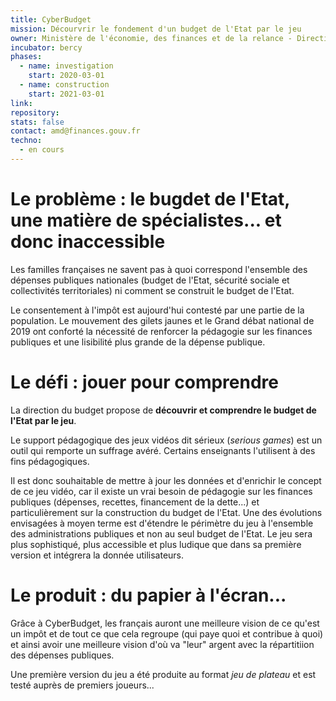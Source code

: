 ```yaml
---
title: CyberBudget
mission: Décourvrir le fondement d'un budget de l'Etat par le jeu
owner: Ministère de l'économie, des finances et de la relance - Direction du budget (DB)
incubator: bercy
phases:
  - name: investigation
    start: 2020-03-01
  - name: construction
    start: 2021-03-01
link: 
repository: 
stats: false
contact: amd@finances.gouv.fr
techno:
  - en cours
---
```


# Le problème : le bugdet de l'Etat, une matière de spécialistes... et donc inaccessible

Les familles françaises ne savent pas à quoi correspond l'ensemble des dépenses publiques nationales
(budget de l'Etat, sécurité sociale et collectivités territoriales) ni comment se construit le budget de l'Etat.

Le consentement à l'impôt est aujourd'hui contesté par une partie de la population. Le mouvement des gilets jaunes et
le Grand débat national de 2019 ont conforté la nécessité de renforcer la pédagogie sur les finances publiques
et une lisibilité plus grande de la dépense publique.


# Le défi : jouer pour comprendre

La direction du budget propose de **découvrir et comprendre le budget de l'Etat par le jeu**.

Le support pédagogique des jeux vidéos dit sérieux (*serious games*) est un outil qui remporte un suffrage avéré.
Certains enseignants l'utilisent à des fins pédagogiques.

Il est donc souhaitable de mettre à jour les données et d'enrichir le concept de ce jeu vidéo, car il existe un vrai
besoin de pédagogie sur les finances publiques (dépenses, recettes, financement de la dette...) et particulièrement
sur la construction du budget de l'Etat. Une des évolutions envisagées à moyen terme est d'étendre le périmètre du
jeu à l'ensemble des administrations publiques et non au seul budget de l'Etat.
Le jeu sera plus sophistiqué, plus accessible et plus ludique
que dans sa première version et intégrera la donnée utilisateurs.


# Le produit : du papier à l'écran...

Grâce à CyberBudget, les français auront une meilleure vision de ce qu'est un impôt et de tout ce que cela
regroupe (qui paye quoi et contribue à quoi) et ainsi avoir une meilleure vision d'où va "leur" argent
avec la répartitiion des dépenses publiques.

Une première version du jeu a été produite au format *jeu de plateau* et est testé auprès de premiers joueurs...


